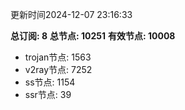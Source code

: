 更新时间2024-12-07 23:16:33

**总订阅: 8**
**总节点: 10251**
**有效节点: 10008**
- trojan节点: 1563
- v2ray节点: 7252
- ss节点: 1154
- ssr节点: 39
